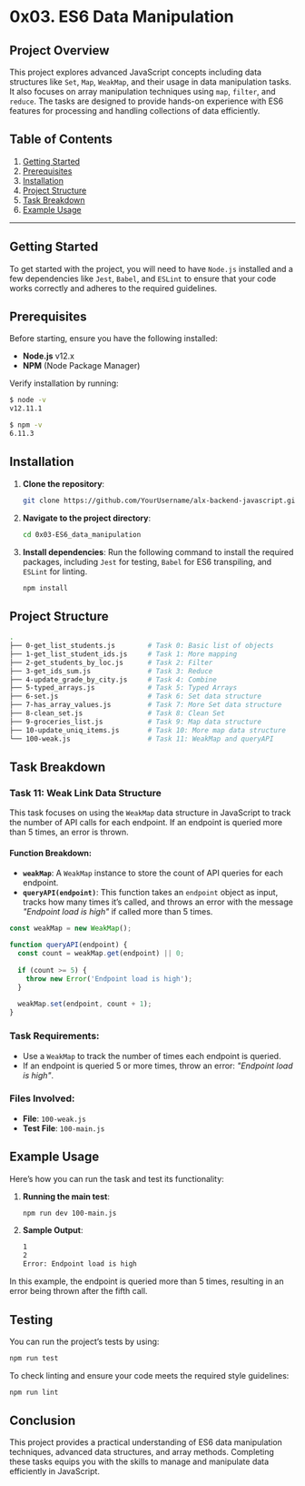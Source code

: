 # 0x03. ES6 Data Manipulation

## Project Overview
This project explores advanced JavaScript concepts including data structures like `Set`, `Map`, `WeakMap`, and their usage in data manipulation tasks. It also focuses on array manipulation techniques using `map`, `filter`, and `reduce`. The tasks are designed to provide hands-on experience with ES6 features for processing and handling collections of data efficiently.

## Table of Contents
1. [Getting Started](#getting-started)
2. [Prerequisites](#prerequisites)
3. [Installation](#installation)
4. [Project Structure](#project-structure)
5. [Task Breakdown](#task-breakdown)
6. [Example Usage](#example-usage)

---

## Getting Started

To get started with the project, you will need to have `Node.js` installed and a few dependencies like `Jest`, `Babel`, and `ESLint` to ensure that your code works correctly and adheres to the required guidelines.

## Prerequisites

Before starting, ensure you have the following installed:

- **Node.js** v12.x
- **NPM** (Node Package Manager)
  
Verify installation by running:

```bash
$ node -v
v12.11.1

$ npm -v
6.11.3
```

## Installation

1. **Clone the repository**:
   ```bash
   git clone https://github.com/YourUsername/alx-backend-javascript.git
   ```

2. **Navigate to the project directory**:
   ```bash
   cd 0x03-ES6_data_manipulation
   ```

3. **Install dependencies**:
   Run the following command to install the required packages, including `Jest` for testing, `Babel` for ES6 transpiling, and `ESLint` for linting.
   ```bash
   npm install
   ```

## Project Structure

```bash
.
├── 0-get_list_students.js        # Task 0: Basic list of objects
├── 1-get_list_student_ids.js     # Task 1: More mapping
├── 2-get_students_by_loc.js      # Task 2: Filter
├── 3-get_ids_sum.js              # Task 3: Reduce
├── 4-update_grade_by_city.js     # Task 4: Combine
├── 5-typed_arrays.js             # Task 5: Typed Arrays
├── 6-set.js                      # Task 6: Set data structure
├── 7-has_array_values.js         # Task 7: More Set data structure
├── 8-clean_set.js                # Task 8: Clean Set
├── 9-groceries_list.js           # Task 9: Map data structure
├── 10-update_uniq_items.js       # Task 10: More map data structure
└── 100-weak.js                   # Task 11: WeakMap and queryAPI
```

## Task Breakdown

### Task 11: Weak Link Data Structure

This task focuses on using the `WeakMap` data structure in JavaScript to track the number of API calls for each endpoint. If an endpoint is queried more than 5 times, an error is thrown.

#### Function Breakdown:

- **`weakMap`**: A `WeakMap` instance to store the count of API queries for each endpoint.
- **`queryAPI(endpoint)`**: This function takes an `endpoint` object as input, tracks how many times it’s called, and throws an error with the message _"Endpoint load is high"_ if called more than 5 times.

```javascript
const weakMap = new WeakMap();

function queryAPI(endpoint) {
  const count = weakMap.get(endpoint) || 0;
  
  if (count >= 5) {
    throw new Error('Endpoint load is high');
  }
  
  weakMap.set(endpoint, count + 1);
}
```

### Task Requirements:

- Use a `WeakMap` to track the number of times each endpoint is queried.
- If an endpoint is queried 5 or more times, throw an error: _"Endpoint load is high"_.

### Files Involved:
- **File**: `100-weak.js`
- **Test File**: `100-main.js`

## Example Usage

Here’s how you can run the task and test its functionality:

1. **Running the main test**:
   ```bash
   npm run dev 100-main.js
   ```

2. **Sample Output**:
   ```bash
   1
   2
   Error: Endpoint load is high
   ```

In this example, the endpoint is queried more than 5 times, resulting in an error being thrown after the fifth call.

## Testing

You can run the project’s tests by using:

```bash
npm run test
```

To check linting and ensure your code meets the required style guidelines:

```bash
npm run lint
```

## Conclusion

This project provides a practical understanding of ES6 data manipulation techniques, advanced data structures, and array methods. Completing these tasks equips you with the skills to manage and manipulate data efficiently in JavaScript.
